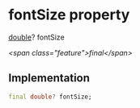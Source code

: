 


# fontSize property







[double](https:api.flutter.dev/flutter/dart-core/double-class.html)? fontSize
  
_\<span class="feature"\>final\</span\>_






## Implementation

```dart
final double? fontSize;
```







